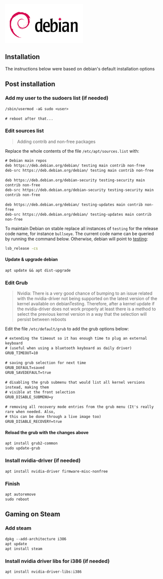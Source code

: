<img src="data/debianLogo.png" width="256"/>

## Installation
The instructions below were based on debian's default installation options


## Post installation
### Add my user to the sudoers list (if needed)
```
/sbin/usermod -aG sudo <user>

# reboot after that...
```

### Edit sources list
> Adding contrib and non-free packages

Replace the whole contents of the file `/etc/apt/sources.list` with:
```
# Debian main repos
deb https://deb.debian.org/debian/ testing main contrib non-free
deb-src https://deb.debian.org/debian/ testing main contrib non-free

deb https://deb.debian.org/debian-security testing-security main contrib non-free
deb-src https://deb.debian.org/debian-security testing-security main contrib non-free

deb https://deb.debian.org/debian/ testing-updates main contrib non-free
deb-src https://deb.debian.org/debian/ testing-updates main contrib non-free
```

To maintain Debian on stable replace all instances of `testing` for the release code name, for instance `bullseye`. The current code name can be queried by running the command below. Otherwise, debian will point to [testing](https://wiki.debian.org/DebianTesting):
```bash
lsb_release -cs
```

#### Update & upgrade debian
```
apt update && apt dist-upgrade
```

### Edit Grub
> Nvidia: There is a very good chance of bumping to an issue related with the nvidia-driver not being supported on the latest version of the kernel available on debianTesting. Therefore, after a kernel update if the nvidia-driver does not work properly at least there is a method to select the previous kernel version in a way that the selection will persist between reboots


Edit the file `/etc/default/grub` to add the grub options below:
```
# extending the timeout so it has enough time to plug an external keyboard
# (useful when using a bluetooth keyboard as daily driver)
GRUB_TIMEOUT=10

# saving grub selection for next time
GRUB_DEFAULT=saved
GRUB_SAVEDEFAULT=true

# disabling the grub submenu that would list all kernel versions instead, making them 
# visible at the front selection
GRUB_DISABLE_SUBMENU=y

# removing all recovery mode entries from the grub menu (It's really rare when needed. Also,  
# this can be done through a live image too)
GRUB_DISABLE_RECOVERY=true
```

#### Reload the grub with the changes above
```
apt install grub2-common
sudo update-grub
```

### Install nvidia-driver (if needed)
```
apt install nvidia-driver firmware-misc-nonfree
```

### Finish
```
apt autoremove
sudo reboot
```

## Gaming on Steam
### Add steam
```
dpkg --add-architecture i386
apt update
apt install steam
```

### Install nvidia driver libs for i386 (if needed)
```
apt install nvidia-driver-libs:i386
```
